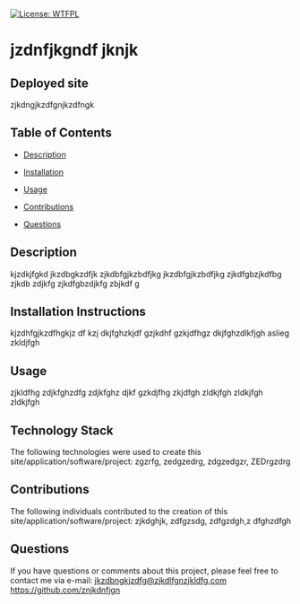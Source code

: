 
[![License: WTFPL](https://img.shields.io/badge/License-WTFPL-brightgreen.svg)](http://www.wtfpl.net/about/)

# jzdnfjkgndf jknjk

## Deployed site

zjkdngjkzdfgnjkzdfngk

## Table of Contents

* [Description](#description)
* [Installation](#installation)
* [Usage](#usage)
* [Contributions](#contributions)

* [Questions](#questions)

## Description

kjzdkjfgkd jkzdbgkzdfjk zjkdbfgjkzbdfjkg jkzdbfgjkzbdfjkg zjkdfgbzjkdfbg zjkdb zdjkfg zjkdfgbzdjkfg zbjkdf g

## Installation Instructions

kjzdhfgjkzdfhgkjz df kzj dkjfghzkjdf gzjkdhf gzkjdfhgz dkjfghzdlkfjgh aslieg zkldjfgh 

## Usage

zjkldfhg zdjkfghzdfg zdjkfghz djkf gzkdjfhg zkjdfgh zldkjfgh zldkjfgh zldkjfgh 

## Technology Stack

The following technologies were used to create this site/application/software/project:
zgzrfg, zedgzedrg, zdgzedgzr, ZEDrgzdrg

## Contributions

The following individuals contributed to the creation of this site/application/software/project:
zjkdghjk, zdfgzsdg, zdfgzdgh,z dfghzdfgh

## Questions

If you have questions or comments about this project, please feel free to contact me via e-mail:
jkzdbngkjzdfg@zjkdlfgnzjkldfg.com
https://github.com/znjkdnfjgn

